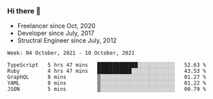 ### Hi there 👋

- Freelancer since Oct, 2020
- Developer since July, 2017
- Structral Engineer since July, 2012

<!--START_SECTION:waka-->
```text
Week: 04 October, 2021 - 10 October, 2021

TypeScript   5 hrs 47 mins   █████████████░░░░░░░░░░░░   52.63 % 
Ruby         4 hrs 47 mins   ███████████░░░░░░░░░░░░░░   43.53 % 
GraphQL      8 mins          ▒░░░░░░░░░░░░░░░░░░░░░░░░   01.27 % 
YAML         8 mins          ▒░░░░░░░░░░░░░░░░░░░░░░░░   01.22 % 
JSON         5 mins          ▒░░░░░░░░░░░░░░░░░░░░░░░░   00.79 % 
```
<!--END_SECTION:waka-->
